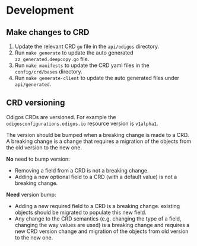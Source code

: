 # Development

## Make changes to CRD

1. Update the relevant CRD `go` file in the `api/odigos` directory.
2. Run `make generate` to update the auto generated `zz_generated.deepcopy.go` file.
3. Run `make manifests` to update the CRD yaml files in the `config/crd/bases` directory.
4. Run `make generate-client` to update the auto generated files under `api/generated`.

## CRD versioning

Odigos CRDs are versioned. For example the `odigosconfigurations.odigos.io` resource version is `v1alpha1`.

The version should be bumped when a breaking change is made to a CRD. A breaking change is a change that requires a migration of the objects from the old version to the new one.

**No** need to bump version:
- Removing a field from a CRD is not a breaking change.
- Adding a new optional field to a CRD (with a default value) is not a breaking change.

**Need** version bump:
- Adding a new required field to a CRD is a breaking change. existing objects should be migrated to populate this new field.
- Any change to the CRD semantics (e.g. changing the type of a field, changing the way values are used) is a breaking change and requires a new CRD version change and migration of the objects from old version to the new one.

